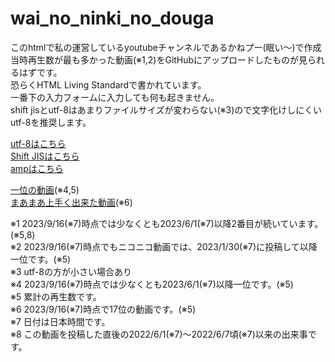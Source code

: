# wai_no_ninki_no_douga
このhtmlで私の運営しているyoutubeチャンネルであるかねプー(眠い〜)で作成当時再生数が最も多かった動画(※1,2)をGitHubにアップロードしたものが見られるはずです。<br>
恐らくHTML Living Standardで書かれています。<br>
一番下の入力フォームに入力しても何も起きません。<br>
shift jisとutf-8はあまりファイルサイズが変わらない(※3)ので文字化けしにくいutf-8を推奨します。

<a href="index_utf-8.html">utf-8はこちら</a><br>
<a href="index_Shift_JIS.html">Shift JISはこちら</a><br>
<a href="main_amp">ampはこちら</a>

<a href="movie2/">一位の動画</a>(※4,5)<br>
<a href="movie1/">まあまあ上手く出来た動画</a>(※6)

※1 2023/9/16(※7)時点では少なくとも2023/6/1(※7)以降2番目が続いています。(※5,8)<br>
※2 2023/9/16(※7)時点でもニコニコ動画では、2023/1/30(※7)に投稿して以降一位です。(※5)<br>
※3 utf-8の方が小さい場合あり<br> 
※4 2023/9/16(※7)時点では少なくとも2023/6/1(※7)以降一位です。(※5)<br>
※5 累計の再生数です。<br>
※6 2023/9/16(※7)時点で17位の動画です。(※5)<br>
※7 日付は日本時間です。<br>
※8 この動画を投稿した直後の2022/6/1(※7)〜2022/6/7頃(※7)以来の出来事です。<br>
